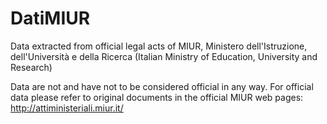 # DatiMIUR
Data extracted from official legal acts of MIUR, Ministero dell'Istruzione, dell'Università e della Ricerca (Italian Ministry of Education, University and Research)

Data are not and have not to be considered official in any way. For official data please refer to original documents in the official MIUR web pages: http://attiministeriali.miur.it/
